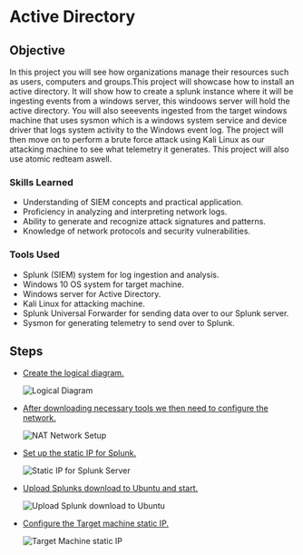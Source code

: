 # Active Directory

## Objective
In this project you will see how organizations manage their resources such as
users, computers and groups.This project will showcase how to install an active 
directory. It will show how to create a splunk instance where it will be 
ingesting events from a windows server, this windoows server will hold the active 
directory. You will also seeevents ingested from the target windows machine that
uses sysmon which is a windows system service and device driver that logs system 
activity to the Windows event log. The project will then move on to perform a
brute force attack using Kali Linux as our attacking machine to see what telemetry 
it generates. This project will also use atomic redteam aswell.



### Skills Learned

- Understanding of SIEM concepts and practical application.
- Proficiency in analyzing and interpreting network logs.
- Ability to generate and recognize attack signatures and patterns.
- Knowledge of network protocols and security vulnerabilities.


### Tools Used

- Splunk (SIEM) system for log ingestion and analysis.
- Windows 10 OS system for target machine.
- Windows server for Active Directory.
- Kali Linux for attacking machine.
- Splunk Universal Forwarder for sending data over to our Splunk server.
- Sysmon for generating telemetry to send over to Splunk.
  
## Steps

- [Create the logical diagram.](https://github.com/FrancisDunne/Active_Directory/blob/main/Diagram.pdf)

  ![Logical Diagram](https://img.shields.io/badge/-Logical%20Diagram-0000FF?style=for-the-badge)

- [After downloading necessary tools we then need to configure the network.](https://github.com/FrancisDunne/Active_Directory/blob/main/Nat%20Network%20setup.png)

  ![NAT Network Setup](https://img.shields.io/badge/-NAT%20Network%20Setup-0000FF?style=for-the-badge)

- [Set up the static IP for Splunk.](https://github.com/FrancisDunne/Active_Directory/blob/main/Static%20IP%20for%20Splunk.png)

  ![Static IP for Splunk Server](https://img.shields.io/badge/-Static%20IP%20for%20Splunk%20Server-0000FF?style=for-the-badge)

- [Upload Splunks download to Ubuntu and start.](https://github.com/FrancisDunne/Active_Directory/blob/main/Upload%20splunk%20download%20to%20Ubuntu.png)

  ![Upload Splunk download to Ubuntu](https://img.shields.io/badge/-Upload%20Splunk%20download%20to%20Ubuntu-0000FF?style=for-the-badge)

- [Configure the Target machine static IP.](https://github.com/FrancisDunne/Active_Directory/blob/main/Configure%20Target%20machines%20static%20IP.png)

  ![Target Machine static IP](https://img.shields.io/badge/-Target%20Machine%20static%20IP-0000FF?style=for-the-badge)





